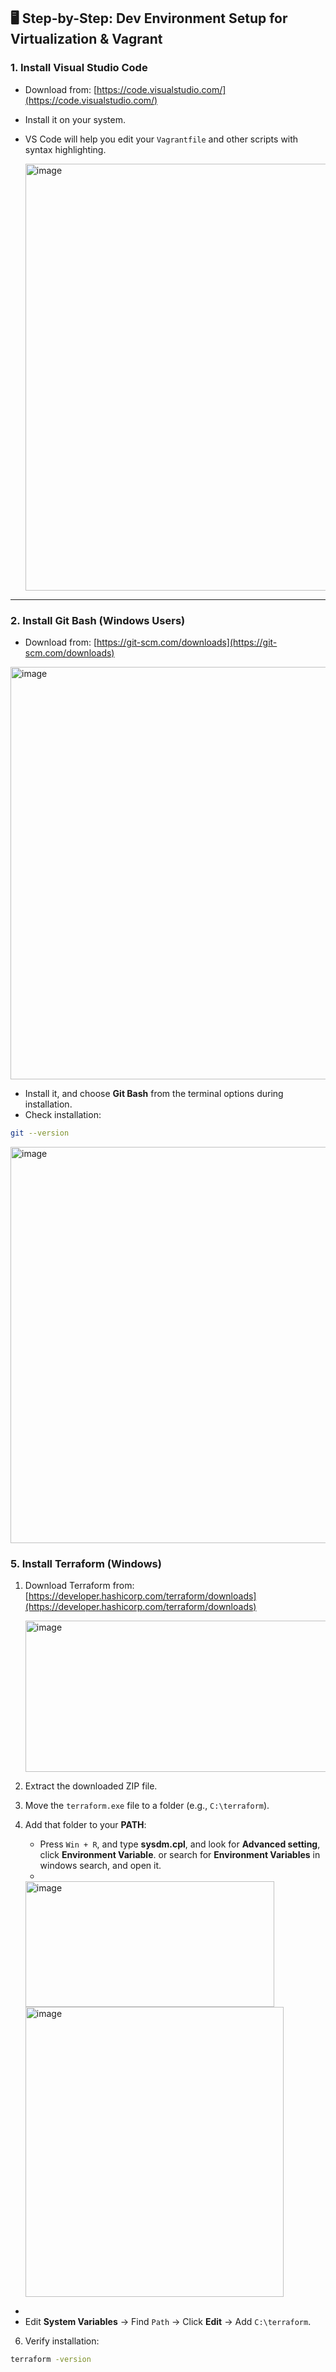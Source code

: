 
## 🖥 **Step-by-Step: Dev Environment Setup for Virtualization & Vagrant**

### **1. Install Visual Studio Code**

* Download from: [https://code.visualstudio.com/](https://code.visualstudio.com/)
* Install it on your system.
* VS Code will help you edit your `Vagrantfile` and other scripts with syntax highlighting.

  <img width="1188" height="683" alt="image" src="https://github.com/user-attachments/assets/5831f17b-3ce7-40eb-9234-3131df765b01" />


---

### **2. Install Git Bash** (Windows Users)

* Download from: [https://git-scm.com/downloads](https://git-scm.com/downloads)
  
<img width="1148" height="660" alt="image" src="https://github.com/user-attachments/assets/651f2e8a-04d8-4bfd-b71a-4c3fca3a51f6" />

  
* Install it, and choose **Git Bash** from the terminal options during installation.
* Check installation:

```bash
git --version
```

<img width="1234" height="634" alt="image" src="https://github.com/user-attachments/assets/2d093916-e169-4c01-b882-d31944f3829e" />


### **5. Install Terraform (Windows)**

1. Download Terraform from: [https://developer.hashicorp.com/terraform/downloads](https://developer.hashicorp.com/terraform/downloads)

   <img width="616" height="242" alt="image" src="https://github.com/user-attachments/assets/3cf5684d-2050-4746-b4f7-fc4a1e108c20" />

2. Extract the downloaded ZIP file.
3. Move the `terraform.exe` file to a folder (e.g., `C:\terraform`).
4. Add that folder to your **PATH**:

   * Press `Win + R`, and type **sysdm.cpl**, and look for **Advanced setting**, click **Environment Variable**. or search for **Environment Variables** in windows search, and open it.
   * 
    <img width="398" height="201" alt="image" src="https://github.com/user-attachments/assets/373df2c8-cd37-4fdc-9cb4-5d9b08f0ffd9" />

   <img width="413" height="464" alt="image" src="https://github.com/user-attachments/assets/b1bb21a4-1de1-4876-ad90-7ce6af278465" />
  * 
   * Edit **System Variables** → Find `Path` → Click **Edit** → Add `C:\terraform`.
6. Verify installation:

```bash
terraform -version
```





